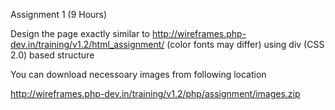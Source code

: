Assignment 1 (9 Hours)

Design the page exactly similar to http://wireframes.php-dev.in/training/v1.2/html_assignment/ (color fonts may differ) using div (CSS 2.0) based structure
 

You can download necessoary images from following location

http://wireframes.php-dev.in/training/v1.2/php/assignment/images.zip
